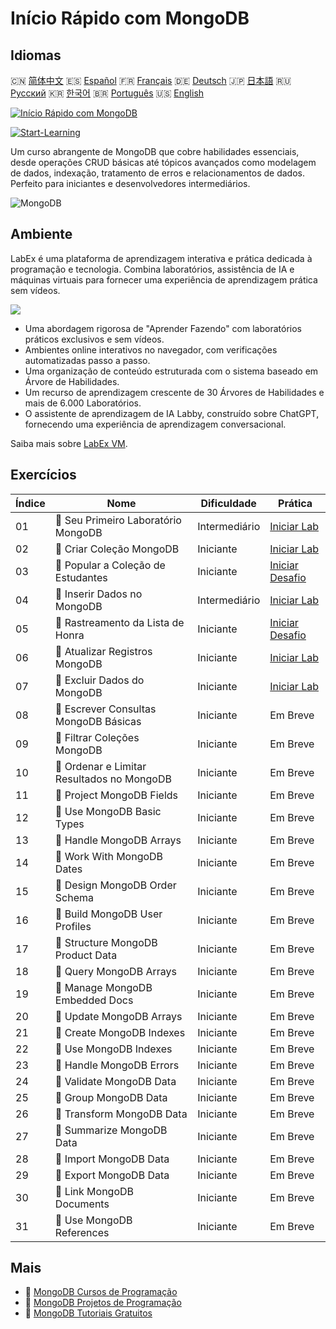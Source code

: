 # Início Rápido com MongoDB

## Idiomas

🇨🇳 [简体中文](README_zh.md) 🇪🇸 [Español](README_es.md) 🇫🇷 [Français](README_fr.md) 🇩🇪 [Deutsch](README_de.md) 🇯🇵 [日本語](README_ja.md) 🇷🇺 [Русский](README_ru.md) 🇰🇷 [한국어](README_ko.md) 🇧🇷 [Português](README_pt.md) 🇺🇸 [English](README.md) 

[![Início Rápido com MongoDB](https://cover-creator.labex.io/quick-start-with-mongodb.png?lang=pt)](https://labex.io/pt/courses/quick-start-with-mongodb)

[![Start-Learning](https://img.shields.io/badge/Start-Learning-whitesmoke?style=for-the-badge)](https://labex.io/pt/courses/quick-start-with-mongodb)

Um curso abrangente de MongoDB que cobre habilidades essenciais, desde operações CRUD básicas até tópicos avançados como modelagem de dados, indexação, tratamento de erros e relacionamentos de dados. Perfeito para iniciantes e desenvolvedores intermediários.

![MongoDB](https://img.shields.io/badge/MongoDB-whitesmoke?style=for-the-badge&logo=mongodb)


## Ambiente

LabEx é uma plataforma de aprendizagem interativa e prática dedicada à programação e tecnologia. Combina laboratórios, assistência de IA e máquinas virtuais para fornecer uma experiência de aprendizagem prática sem vídeos.

![](https://tutorial-screenshot.getvm.io/images/vm-1725247253.png)

- Uma abordagem rigorosa de "Aprender Fazendo" com laboratórios práticos exclusivos e sem vídeos.
- Ambientes online interativos no navegador, com verificações automatizadas passo a passo.
- Uma organização de conteúdo estruturada com o sistema baseado em Árvore de Habilidades.
- Um recurso de aprendizagem crescente de 30 Árvores de Habilidades e mais de 6.000 Laboratórios.
- O assistente de aprendizagem de IA Labby, construído sobre ChatGPT, fornecendo uma experiência de aprendizagem conversacional.

Saiba mais sobre [LabEx VM](https://support.labex.io/using-labex/virtual-machine).

## Exercícios

|   Índice | Nome                                       | Dificuldade   | Prática                                                                                                                     |
|----------|--------------------------------------------|---------------|-----------------------------------------------------------------------------------------------------------------------------|
|       01 | 📖 Seu Primeiro Laboratório MongoDB        | Intermediário | <a target='_blank' href='https://labex.io/pt/tutorials/mongodb-your-first-mongodb-lab-420660'>Iniciar Lab</a>               |
|       02 | 📖 Criar Coleção MongoDB                   | Iniciante     | <a target='_blank' href='https://labex.io/pt/tutorials/mongodb-create-mongodb-collection-420695'>Iniciar Lab</a>            |
|       03 | 🎯 Popular a Coleção de Estudantes         | Iniciante     | <a target='_blank' href='https://labex.io/pt/tutorials/mongodb-populate-the-students-collection-425481'>Iniciar Desafio</a> |
|       04 | 📖 Inserir Dados no MongoDB                | Intermediário | <a target='_blank' href='https://labex.io/pt/tutorials/mongodb-insert-data-in-mongodb-420696'>Iniciar Lab</a>               |
|       05 | 🎯 Rastreamento da Lista de Honra          | Iniciante     | <a target='_blank' href='https://labex.io/pt/tutorials/mongodb-honor-roll-tracker-425476'>Iniciar Desafio</a>               |
|       06 | 📖 Atualizar Registros MongoDB             | Iniciante     | <a target='_blank' href='https://labex.io/pt/tutorials/mongodb-update-mongodb-records-420823'>Iniciar Lab</a>               |
|       07 | 📖 Excluir Dados do MongoDB                | Iniciante     | <a target='_blank' href='https://labex.io/pt/tutorials/mongodb-delete-mongodb-data-420822'>Iniciar Lab</a>                  |
|       08 | 📖 Escrever Consultas MongoDB Básicas      | Iniciante     | Em Breve                                                                                                                    |
|       09 | 📖 Filtrar Coleções MongoDB                | Iniciante     | Em Breve                                                                                                                    |
|       10 | 📖 Ordenar e Limitar Resultados no MongoDB | Iniciante     | Em Breve                                                                                                                    |
|       11 | 📖 Project MongoDB Fields                  | Iniciante     | Em Breve                                                                                                                    |
|       12 | 📖 Use MongoDB Basic Types                 | Iniciante     | Em Breve                                                                                                                    |
|       13 | 📖 Handle MongoDB Arrays                   | Iniciante     | Em Breve                                                                                                                    |
|       14 | 📖 Work With MongoDB Dates                 | Iniciante     | Em Breve                                                                                                                    |
|       15 | 📖 Design MongoDB Order Schema             | Iniciante     | Em Breve                                                                                                                    |
|       16 | 📖 Build MongoDB User Profiles             | Iniciante     | Em Breve                                                                                                                    |
|       17 | 📖 Structure MongoDB Product Data          | Iniciante     | Em Breve                                                                                                                    |
|       18 | 📖 Query MongoDB Arrays                    | Iniciante     | Em Breve                                                                                                                    |
|       19 | 📖 Manage MongoDB Embedded Docs            | Iniciante     | Em Breve                                                                                                                    |
|       20 | 📖 Update MongoDB Arrays                   | Iniciante     | Em Breve                                                                                                                    |
|       21 | 📖 Create MongoDB Indexes                  | Iniciante     | Em Breve                                                                                                                    |
|       22 | 📖 Use MongoDB Indexes                     | Iniciante     | Em Breve                                                                                                                    |
|       23 | 📖 Handle MongoDB Errors                   | Iniciante     | Em Breve                                                                                                                    |
|       24 | 📖 Validate MongoDB Data                   | Iniciante     | Em Breve                                                                                                                    |
|       25 | 📖 Group MongoDB Data                      | Iniciante     | Em Breve                                                                                                                    |
|       26 | 📖 Transform MongoDB Data                  | Iniciante     | Em Breve                                                                                                                    |
|       27 | 📖 Summarize MongoDB Data                  | Iniciante     | Em Breve                                                                                                                    |
|       28 | 📖 Import MongoDB Data                     | Iniciante     | Em Breve                                                                                                                    |
|       29 | 📖 Export MongoDB Data                     | Iniciante     | Em Breve                                                                                                                    |
|       30 | 📖 Link MongoDB Documents                  | Iniciante     | Em Breve                                                                                                                    |
|       31 | 📖 Use MongoDB References                  | Iniciante     | Em Breve                                                                                                                    |

## Mais

- 🔗 [MongoDB Cursos de Programação](https://github.com/labex-labs/awesome-programming-courses)
- 🔗 [MongoDB Projetos de Programação](https://github.com/labex-labs/awesome-programming-projects)
- 🔗 [MongoDB Tutoriais Gratuitos](https://github.com/labex-labs/mongodb-free-tutorials)

